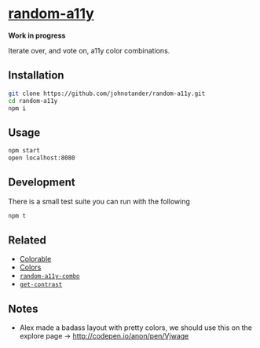 # [random-a11y](http://www.randoma11y.com)

__Work in progress__

Iterate over, and vote on, a11y color combinations.

## Installation

```sh
git clone https://github.com/johnotander/random-a11y.git
cd random-a11y
npm i
```

## Usage

```sh
npm start
open localhost:8080
```

## Development

There is a small test suite you can run with the following

```sh
npm t
```

## Related

- [Colorable](http://jxnblk.com/colorable)
- [Colors](http://clrs.cc)
- [`random-a11y-combo`](https://github.com/johnotander/random-a11y-combo)
- [`get-contrast`](https://github.com/johnotander/get-contrast)

## Notes

- Alex made a badass layout with pretty colors, we should use this on the explore page -> <http://codepen.io/anon/pen/Vjwage>
